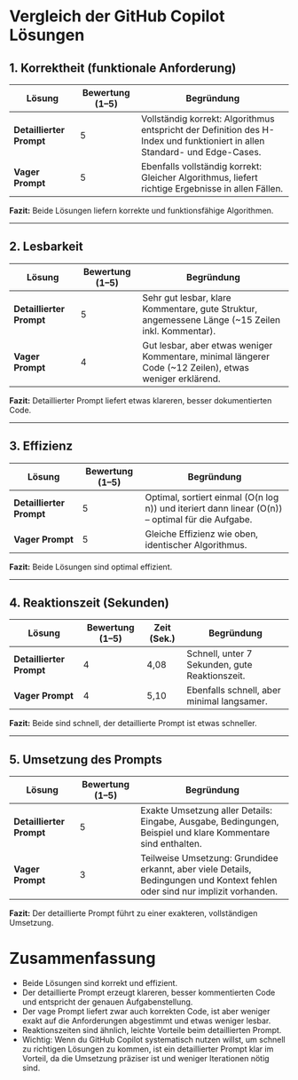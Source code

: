 # Vergleich der GitHub Copilot Lösungen 

## 1. Korrektheit (funktionale Anforderung)

| Lösung                  | Bewertung (1–5) | Begründung                                                                                  |
|------------------------|-----------------|--------------------------------------------------------------------------------------------|
| **Detaillierter Prompt** | 5               | Vollständig korrekt: Algorithmus entspricht der Definition des H-Index und funktioniert in allen Standard- und Edge-Cases. |
| **Vager Prompt**         | 5               | Ebenfalls vollständig korrekt: Gleicher Algorithmus, liefert richtige Ergebnisse in allen Fällen.                   |

**Fazit:** Beide Lösungen liefern korrekte und funktionsfähige Algorithmen.

---

## 2. Lesbarkeit

| Lösung                  | Bewertung (1–5) | Begründung                                                                                   |
|------------------------|-----------------|---------------------------------------------------------------------------------------------|
| **Detaillierter Prompt** | 5               | Sehr gut lesbar, klare Kommentare, gute Struktur, angemessene Länge (~15 Zeilen inkl. Kommentar). |
| **Vager Prompt**         | 4               | Gut lesbar, aber etwas weniger Kommentare, minimal längerer Code (~12 Zeilen), etwas weniger erklärend. |

**Fazit:** Detaillierter Prompt liefert etwas klareren, besser dokumentierten Code.

---

## 3. Effizienz

| Lösung                  | Bewertung (1–5) | Begründung                                                                                   |
|------------------------|-----------------|---------------------------------------------------------------------------------------------|
| **Detaillierter Prompt** | 5               | Optimal, sortiert einmal (O(n log n)) und iteriert dann linear (O(n)) – optimal für die Aufgabe. |
| **Vager Prompt**         | 5               | Gleiche Effizienz wie oben, identischer Algorithmus.                                       |

**Fazit:** Beide Lösungen sind optimal effizient.

---

## 4. Reaktionszeit (Sekunden)

| Lösung                  | Bewertung (1–5) | Zeit (Sek.) | Begründung                                   |
|------------------------|-----------------|-------------|---------------------------------------------|
| **Detaillierter Prompt** | 4               | 4,08        | Schnell, unter 7 Sekunden, gute Reaktionszeit. |
| **Vager Prompt**         | 4               | 5,10        | Ebenfalls schnell, aber minimal langsamer. |

**Fazit:** Beide sind schnell, der detaillierte Prompt ist etwas schneller.

---

## 5. Umsetzung des Prompts

| Lösung                  | Bewertung (1–5) | Begründung                                                                                  |
|------------------------|-----------------|--------------------------------------------------------------------------------------------|
| **Detaillierter Prompt** | 5               | Exakte Umsetzung aller Details: Eingabe, Ausgabe, Bedingungen, Beispiel und klare Kommentare sind enthalten. |
| **Vager Prompt**         | 3               | Teilweise Umsetzung: Grundidee erkannt, aber viele Details, Bedingungen und Kontext fehlen oder sind nur implizit vorhanden. |

**Fazit:** Der detaillierte Prompt führt zu einer exakteren, vollständigen Umsetzung.



# Zusammenfassung

- Beide Lösungen sind korrekt und effizient.  
- Der detaillierte Prompt erzeugt klareren, besser kommentierten Code und entspricht der genauen Aufgabenstellung.  
- Der vage Prompt liefert zwar auch korrekten Code, ist aber weniger exakt auf die Anforderungen abgestimmt und etwas weniger lesbar.  
- Reaktionszeiten sind ähnlich, leichte Vorteile beim detaillierten Prompt.  
- Wichtig: Wenn du GitHub Copilot systematisch nutzen willst, um schnell zu richtigen Lösungen zu kommen, ist ein detaillierter Prompt klar im Vorteil, da die Umsetzung präziser ist und weniger Iterationen nötig sind.
